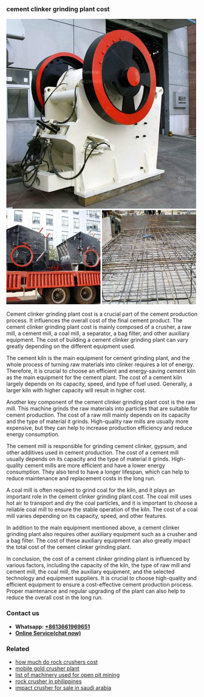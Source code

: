 <h3>cement clinker grinding plant cost</h3><img src='1704951506.jpg' alt=''><p>Cement clinker grinding plant cost is a crucial part of the cement production process. It influences the overall cost of the final cement product. The cement clinker grinding plant cost is mainly composed of a crusher, a raw mill, a cement mill, a coal mill, a separator, a bag filter, and other auxiliary equipment. The cost of building a cement clinker grinding plant can vary greatly depending on the different equipment used.</p><p>The cement kiln is the main equipment for cement grinding plant, and the whole process of turning raw materials into clinker requires a lot of energy. Therefore, it is crucial to choose an efficient and energy-saving cement kiln as the main equipment for the cement plant. The cost of a cement kiln largely depends on its capacity, speed, and type of fuel used. Generally, a larger kiln with higher capacity will result in higher cost.</p><p>Another key component of the cement clinker grinding plant cost is the raw mill. This machine grinds the raw materials into particles that are suitable for cement production. The cost of a raw mill mainly depends on its capacity and the type of material it grinds. High-quality raw mills are usually more expensive, but they can help to increase production efficiency and reduce energy consumption.</p><p>The cement mill is responsible for grinding cement clinker, gypsum, and other additives used in cement production. The cost of a cement mill usually depends on its capacity and the type of material it grinds. High-quality cement mills are more efficient and have a lower energy consumption. They also tend to have a longer lifespan, which can help to reduce maintenance and replacement costs in the long run.</p><p>A coal mill is often required to grind coal for the kiln, and it plays an important role in the cement clinker grinding plant cost. The coal mill uses hot air to transport and dry the coal particles, and it is important to choose a reliable coal mill to ensure the stable operation of the kiln. The cost of a coal mill varies depending on its capacity, speed, and other features.</p><p>In addition to the main equipment mentioned above, a cement clinker grinding plant also requires other auxiliary equipment such as a crusher and a bag filter. The cost of these auxiliary equipment can also greatly impact the total cost of the cement clinker grinding plant.</p><p>In conclusion, the cost of a cement clinker grinding plant is influenced by various factors, including the capacity of the kiln, the type of raw mill and cement mill, the coal mill, the auxiliary equipment, and the selected technology and equipment suppliers. It is crucial to choose high-quality and efficient equipment to ensure a cost-effective cement production process. Proper maintenance and regular upgrading of the plant can also help to reduce the overall cost in the long run.</p><h3>Contact us</h3><ul><li><strong>Whatsapp:&nbsp;<a href="https://wa.me/8613661969651">+8613661969651</a></strong></li><li><a href="https://swt.shibang-china.com/?git&amp;zhl&amp;cement clinker grinding plant cost"><strong>Online Service(chat now)</strong></a></li></ul><h3>Related</h3><ul><li><a href='how much do rock crushers cost.md'>how much do rock crushers cost</a></li><li><a href='mobile gold crusher plant.md'>mobile gold crusher plant</a></li><li><a href='list of machinery used for open pit mining.md'>list of machinery used for open pit mining</a></li><li><a href='rock crusher in philippines.md'>rock crusher in philippines</a></li><li><a href='impact crusher for sale in saudi arabia.md'>impact crusher for sale in saudi arabia</a></li></ul>